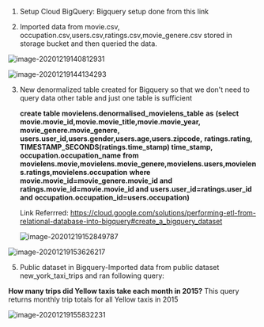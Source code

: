 1. Setup Cloud BigQuery: Bigquery setup done from this link

[](https://cloud.google.com/bigquery/docs/quickstarts/quickstart-web-ui)

2. Imported data from movie.csv, occupation.csv,users.csv,ratings.csv,movie_genere.csv stored in storage bucket and then queried the data.

![image-20201219140812931](C:\Users\SunDivya\AppData\Roaming\Typora\typora-user-images\image-20201219140812931.png)

![image-20201219144134293](C:\Users\SunDivya\AppData\Roaming\Typora\typora-user-images\image-20201219144134293.png)



3. New denormalized table created for Bigquery so that we don't need to query data other table and just one table is sufficient  

   **create table movielens.denormalised_movielens_table**
   **as**
   **(select** 
   **movie.movie_id,movie.movie_title,movie.movie_year,**
   **movie_genere.movie_genere,**
   **users.user_id,users.gender,users.age,users.zipcode,**
   **ratings.rating, TIMESTAMP_SECONDS(ratings.time_stamp) time_stamp,**
   **occupation.occupation_name**
   **from movielens.movie,movielens.movie_genere,movielens.users,movielens.ratings,movielens.occupation**
   **where** 
   **movie.movie_id=movie_genere.movie_id and**
   **ratings.movie_id=movie.movie_id and** 
   **users.user_id=ratings.user_id and**
   **occupation.occupation_id=users.occupation)**

   Link Referrred:  https://cloud.google.com/solutions/performing-etl-from-relational-database-into-bigquery#create_a_bigquery_dataset

   ![image-20201219152849787](C:\Users\SunDivya\AppData\Roaming\Typora\typora-user-images\image-20201219152849787.png)



![image-20201219153626217](C:\Users\SunDivya\AppData\Roaming\Typora\typora-user-images\image-20201219153626217.png)



5. Public dataset in Bigquery-Imported data from public dataset new_york_taxi_trips  and ran following query:

**How many trips did Yellow taxis take each month in 2015?**
This query returns monthly trip totals for all Yellow taxis in 2015


![image-20201219155832231](C:\Users\SunDivya\AppData\Roaming\Typora\typora-user-images\image-20201219155832231.png)